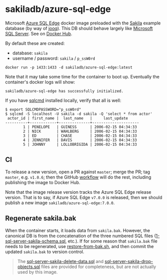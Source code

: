 # sakiladb/azure-sql-edge

Microsoft [Azure SQL Edge](https://hub.docker.com/_/microsoft-azure-sql-edge) docker
image preloaded with the [Sakila](https://dev.mysql.com/doc/sakila/en/) example
database (by way of [jooq](https://www.jooq.org/sakila)). This DB should behave
largely like [Microsoft SQL Server](https://github.com/sakiladb/azure-sql-edge).
See on [Docker Hub](https://hub.docker.com/r/sakiladb/azure-sql-edge).

By default these are created:
- database: `sakila`
- username / password: `sakila` / `p_ssW0rd`


```shell
docker run -p 1433:1433 -d sakiladb/azure-sql-edge:latest
```

Note that it may take some time for the container to boot up. Eventually the container's
docker logs will show:

```
sakiladb/azure-sql-edge has successfully initialized.
```

If you have [sqlcmd](https://docs.microsoft.com/en-us/sql/tools/sqlcmd-utility) installed
locally, verify that all is well:

```shell script
$ export SQLCMDPASSWORD="p_ssW0rd"
$ sqlcmd -S localhost -U sakila -d sakila -Q 'select * from actor'
 actor_id | first_name |  last_name   |     last_update
----------+------------+--------------+---------------------
        1 | PENELOPE   | GUINESS      | 2006-02-15 04:34:33
        2 | NICK       | WAHLBERG     | 2006-02-15 04:34:33
        3 | ED         | CHASE        | 2006-02-15 04:34:33
        4 | JENNIFER   | DAVIS        | 2006-02-15 04:34:33
        5 | JOHNNY     | LOLLOBRIGIDA | 2006-02-15 04:34:33
```

## CI

To release a new version, open a PR against `master`; merge the PR; tag `master`, e.g. `v1.0.6`;
then the GitHub [workflow](.github/workflows/docker-publish.yml) will do the rest, including
publishing the image to Docker Hub.

Note that the image release version tracks the Azure SQL Edge release version. That is
to say, if Azure SQL Edge `v7.0.0` is released, then we should publish
a new image `sakiladb/azure-sql-edge:7.0.0`.

## Regenerate sakila.bak

When the container starts, it loads data from `sakila.bak`. However, the
canonical DB is from the concatenation of the three numbered SQL files
([1-sql-server-sakila-schema.sql](./1-sql-server-sakila-schema.sql), etc.).  If
for some reason that `sakila.bak` file needs to be regenerated, use
[restore-from-bak.sh](./restore-from-bak.sh), and then commit the updated
`sakila.bak` to version control.

> The [sql-server-sakila-delete-data.sql](./sql-server-sakila-delete-data.sql) and
[sql-server-sakila-drop-objects.sql](./sql-server-sakila-drop-objects.sql) files are
provided for completeness, but are not actually used by this image.
